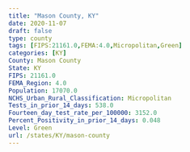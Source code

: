 ```yaml
---
title: "Mason County, KY"
date: 2020-11-07
draft: false
type: county
tags: [FIPS:21161.0,FEMA:4.0,Micropolitan,Green]
categories: [KY]
County: Mason County
State: KY
FIPS: 21161.0
FEMA_Region: 4.0
Population: 17070.0
NCHS_Urban_Rural_Classification: Micropolitan
Tests_in_prior_14_days: 538.0
Fourteen_day_test_rate_per_100000: 3152.0
Percent_Positivity_in_prior_14_days: 0.048
Level: Green
url: /states/KY/mason-county
---
```



